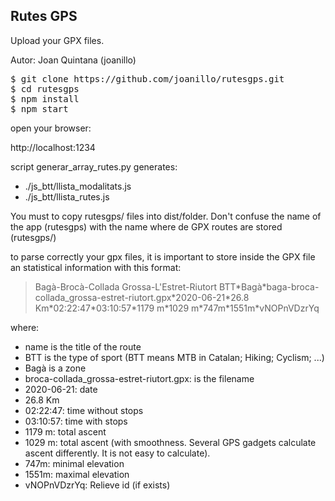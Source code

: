 Rutes GPS 
--------------
Upload your GPX files.

Autor: Joan Quintana (joanillo)
<pre>
$ git clone https://github.com/joanillo/rutesgps.git
$ cd rutesgps
$ npm install
$ npm start
</pre>

open your browser:

http://localhost:1234

script generar_array_rutes.py generates:
<ul>
<li>./js_btt/llista_modalitats.js</li>
<li>./js_btt/llista_rutes.js</li>
</ul>
You must to copy rutesgps/ files into dist/folder.
Don't confuse the name of the app (rutesgps) with the name where de GPX routes are stored (rutesgps/)

to parse correctly your gpx files, it is important to store inside the GPX file an statistical information with this format:
<blockquote>
<metadata>
<name>Bagà-Brocà-Collada Grossa-L'Estret-Riutort</name>
<desc>BTT*Bagà*baga-broca-collada_grossa-estret-riutort.gpx*2020-06-21*26.8 Km*02:22:47*03:10:57*1179 m*1029 m*747m*1551m*vNOPnVDzrYq</desc>
</metadata>
</blockquote>
where:
<ul>
<li>name is the title of the route</li>
<li>BTT is the type of sport (BTT means MTB in Catalan; Hiking; Cyclism; ...)</li>
<li>Bagà is a zone</li>
<li>broca-collada_grossa-estret-riutort.gpx: is the filename</li>
<li>2020-06-21: date</li>
<li>26.8 Km</li>
<li>02:22:47: time without stops</li>
<li>03:10:57: time with stops</li>
<li>1179 m: total ascent</li>
<li>1029 m: total ascent (with smoothness. Several GPS gadgets calculate ascent differently. It is not easy to calculate).</li>
<li>747m: minimal elevation</li>
<li>1551m: maximal elevation</li>
<li>vNOPnVDzrYq: Relieve id (if exists)</li>
</ul>

